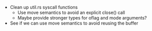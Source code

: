- Clean up util.rs syscall functions
  - Use move semantics to avoid an explicit close() call
  - Maybe provide stronger types for oflag and mode arguments?
- See if we can use move semantics to avoid reusing the buffer
